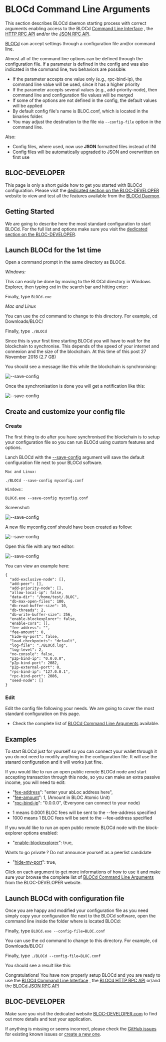 # **BLOCd Command Line Arguments**

This section describes BLOCd daemon starting process with correct arguments enabling access to the BLOCd [Command Line Interface](BLOCd-daemon-cli-options.md) , the [HTTP RPC API](BLOCd-daemon-http-rpc-api.md) and/or the [JSON RPC API](BLOCd-daemon-json-rpc-api.md).
 
[BLOCd](BLOCd-Overview.md) can accept settings through a configuration file and/or command line.
 
Almost all of the command line options can be defined through the configuration file. If a parameter is defined in the config and was also indicated in the command line, two behaviors are possible:
 
- If the parameter accepts one value only (e.g., rpc-bind-ip), the command line value will be used, since it has a higher priority
- If the parameter accepts several values (e.g., add-priority-node), then command line and configuration file values will be merged
- If some of the options are not defined in the config, the default values will be applied
- By default config file's name is BLOC.conf, which is located in the binaries folder.
- You may adjust the destination to the file via `--config-file` option in the command line.
 
 Also:

- Config files, where used, now use **JSON** formatted files instead of INI
- Config files will be automatically upgraded to JSON and overwritten on first use

## **BLOC-DEVELOPER**

This page is only a short guide how to get you started with BLOCd configuration. Please visit the [dedicated section on the BLOC-DEVELOPER](https://bloc-developer.com/api_BLOCd/cli_arguments) website to view and test all the features available from the [BLOCd Daemon](BLOCd-Overview.md).


## **Getting Started**

We are going to describe here the most standard configuration to start BLOCd. For the full list and options make sure you visit the [dedicated section on the BLOC-DEVELOPER](https://bloc-developer.com/api_BLOCd/cli_arguments).


## **Launch BLOCd for the 1st time**

Open a command prompt in the same directory as BLOCd.

*Windows:*

This can easily be done by moving to the BLOCd directory in Windows Explorer, then typing `cmd` in the search bar and hitting enter:

Finally, type `BLOCd.exe`

*Mac and Linux*

You can use the cd command to change to this directory. For example, cd Downloads/BLOC/

Finally, type `./BLOCd`

Since this is your first time starting BLOCd you will have to wait for the blockchain to synchronise. This depends of the speed of your internet and connexion and the size of the blockchain. At this time of this post 27 November 2018 (2.7 GB)

You should see a message like this while the blockchain is synchronising:

![--save-config](images/BLOCd/arguments/start-blocd-1.png)

Once the synchronisation is done you will get a notification like this:

![--save-config](images/BLOCd/arguments/start-blocd-2.png)


## **Create and customize your config file**

### Create

The first thing to do after you have synchronised the blockchain is to setup your configuration file so you can run BLOCd using custom features and options.

Lanch BLOCd with the [--save-config](https://bloc-developer.com/api_BLOCd/cli_arguments#save-config) argument will save the default configuration file next to your BLOCd software.

```
Mac and Linux:

./BLOCd --save-config myconfig.conf

Windows:

BLOCd.exe --save-config myconfig.conf

```
Screenshot:

![--save-config](images/BLOCd/arguments/save-config.png)

A new file myconfig.conf should have been created as follow:

![--save-config](images/BLOCd/arguments/save-config-2.png)

Open this file with any text editor:

![--save-config](images/BLOCd/arguments/save-config-3.png)

You can view an example here:

```
{
  "add-exclusive-node": [],
  "add-peer": [],
  "add-priority-node": [],
  "allow-local-ip": false,
  "data-dir": "/home/test/.BLOC",
  "db-max-open-files": 100,
  "db-read-buffer-size": 10,
  "db-threads": 2,
  "db-write-buffer-size": 256,
  "enable-blockexplorer": false,
  "enable-cors": [],
  "fee-address": "",
  "fee-amount": 0,
  "hide-my-port": false,
  "load-checkpoints": "default",
  "log-file": "./BLOCd.log",
  "log-level": 2,
  "no-console": false,
  "p2p-bind-ip": "0.0.0.0",
  "p2p-bind-port": 2082,
  "p2p-external-port": 0,
  "rpc-bind-ip": "127.0.0.1",
  "rpc-bind-port": 2086,
  "seed-node": []
}
```
### Edit

Edit the config file following your needs. We are going to cover the most standard configuration on this page.

- Check the complete list of [BLOCd Command Line Arguments](https://bloc-developer.com/api_BLOCd/cli_arguments) available.

## **Examples**

To start BLOCd just for yourself so you can connect your wallet through it you do not need to modify anything in the configuration file. It will use the stanard configuration and it will works just fine.

If you would like to run an open public remote BLOCd node and start accepting transaction through this node, so you can make an extra passive income, you will need to edit:

- "[fee-address](https://bloc-developer.com/api_BLOCd/cli_arguments#--fee-address)": "enter your abLoc address here",
- "[fee-amount](https://bloc-developer.com/api_BLOCd/cli_arguments#--fee-amount)": 1, (Amount in BLOC Atomic Unit)
- "[rpc-bind-ip](https://bloc-developer.com/api_BLOCd/cli_arguments#--rpc-bind-ip)": "0.0.0.0", (Everyone can connect to your node)

* 1 means 0.0001 BLOC fees will be sent to the --fee-address specified
* 1000 means 1 BLOC fees will be sent to the --fee-address specified

If you would like to run an open public remote BLOCd node with the block-explorer options enabled:

- "[enable-blockexplorer](https://bloc-developer.com/api_BLOCd/cli_arguments#--enable-blockexplorer)": true,

Wants to go private ? Do not announce yourself as a peerlist candidate

- "[hide-my-port](https://bloc-developer.com/api_BLOCd/cli_arguments#--hide-my-port)": true,

Click on each argument to get more informations of how to use it and make sure your browse the complete list of [BLOCd Command Line Arguments](https://bloc-developer.com/api_BLOCd/cli_arguments) from the BLOC-DEVELOPER website.


## **Launch BLOCd with configuration file**

Once you are happy and modified your configuration file as you need simply copy your configuration file next to the BLOCd software, open the command line inside the folder where is located BLOCd:

Finally, type `BLOCd.exe --config-file=BLOC.conf`

You can use the cd command to change to this directory. For example, cd Downloads/BLOC/

Finally, type `./BLOCd --config-file=BLOC.conf`

You should see a result like this:


Congratulations! You have now properly setup BLOCd and you are ready to use the [BLOCd Command Line Interface](BLOCd-daemon-cli-options.md) , the [BLOCd HTTP RPC API](BLOCd-daemon-http-rpc-api.md) or/and the [BLOCd JSON RPC API](BLOCd-daemon-json-rpc-api.md)


## BLOC-DEVELOPER

Make sure you visit the dedicated website [BLOC-DEVELOPER.com](https://bloc-developer.com) to find out more details and test your application.

If anything is missing or seems incorrect, please check the [GitHub issues](https://github.com/furiousteam/BLOC-wiki/issues) for existing known issues or [create a new one](https://github.com/furiousteam/BLOC-wiki/issues/new).
